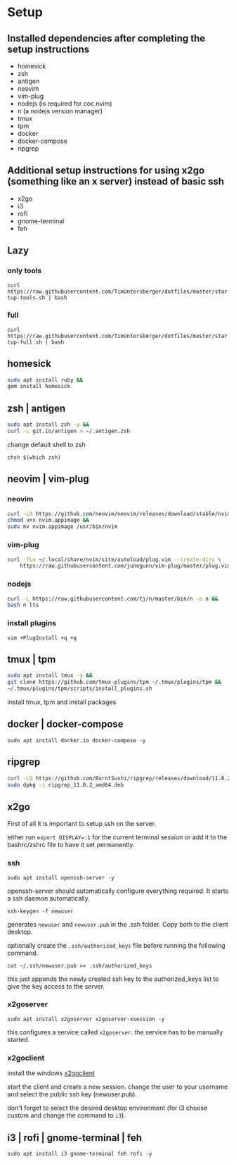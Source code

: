 # Setup

## Installed dependencies after completing the setup instructions

* homesick
* zsh
* antigen
* neovim
* vim-plug
* nodejs (is required for coc.nvim)
* n (a nodejs version manager)
* tmux
* tpm
* docker
* docker-compose
* ripgrep

## Additional setup instructions for using x2go (something like an x server) instead of basic ssh

* x2go
* i3
* rofi
* gnome-terminal
* feh

## Lazy

### only tools 

`curl https://raw.githubusercontent.com/TimUntersberger/dotfiles/master/startup-tools.sh | bash`

### full

`curl https://raw.githubusercontent.com/TimUntersberger/dotfiles/master/startup-full.sh | bash`

## homesick

```bash
sudo apt install ruby &&
gem install homesick
```

## zsh | antigen

```bash
sudo apt install zsh -y &&
curl -L git.io/antigen > ~/.antigen.zsh
```

change default shell to zsh

`chsh $(which zsh)`

## neovim | vim-plug

### neovim

```bash
curl -LO https://github.com/neovim/neovim/releases/download/stable/nvim.appimage &&
chmod u+x nvim.appimage && 
sudo mv nvim.appimage /usr/bin/nvim
```

### vim-plug

```bash
curl -fLo ~/.local/share/nvim/site/autoload/plug.vim --create-dirs \
    https://raw.githubusercontent.com/junegunn/vim-plug/master/plug.vim
```

### nodejs

```bash
curl -L https://raw.githubusercontent.com/tj/n/master/bin/n -o n &&
bash n lts
```

### install plugins

`vim +PlugInstall +q +q`

## tmux | tpm

```bash
sudo apt install tmux -y &&
git clone https://github.com/tmux-plugins/tpm ~/.tmux/plugins/tpm &&
~/.tmux/plugins/tpm/scripts/install_plugins.sh
```
install tmux, tpm and install packages

## docker | docker-compose

`sudo apt install docker.io docker-compose -y`

## ripgrep

```bash
curl -LO https://github.com/BurntSushi/ripgrep/releases/download/11.0.2/ripgrep_11.0.2_amd64.deb &&
sudo dpkg -i ripgrep_11.0.2_amd64.deb
```

## x2go

First of all it is important to setup ssh on the server.

either run `export DISPLAY=:1` for the current terminal session or add it to the bashrc/zshrc file to have it set permanently.

### ssh

`sudo apt install openssh-server -y`

openssh-server should automatically configure everything required. It starts a ssh daemon automatically.

`ssh-keygen -f newuser`

generates `newuser` and `newuser.pub` in the .ssh folder. Copy both to the client desktop.

optionally create the `.ssh/authorized_keys` file before running the following command.

`cat ~/.ssh/newuser.pub >> .ssh/authorized_keys`

this just appends the newly created ssh key to the authorized_keys list to give the key access to the server.

### x2goserver

`sudo apt install x2goserver x2goserver-xsession -y`

this configures a service called `x2goserver`. the service has to be manually started.

### x2goclient

install the windows [x2goclient](code.x2go.org/releases/X2GoClient_latest_mswin32-setup.exe)

start the client and create a new session. change the user to your username and select the public ssh key (newuser.pub).

don't forget to select the desired desktop environment (for i3 choose custom and change the command to `i3`).

## i3 | rofi | gnome-terminal | feh

`sudo apt install i3 gnome-terminal feh rofi -y`
